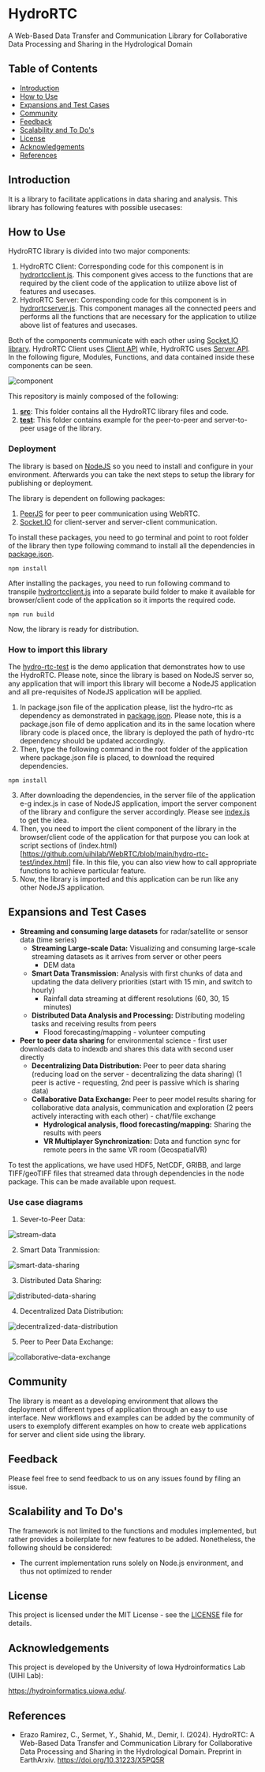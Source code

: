 # HydroRTC
A Web-Based Data Transfer and Communication Library for Collaborative Data Processing and Sharing in the Hydrological Domain

## Table of Contents

* [Introduction](https://github.com/uihilab/HydroRTC/tree/main?tab=readme-ov-file#introduction)
* [How to Use](https://github.com/uihilab/HydroRTC/tree/main?tab=readme-ov-file#how-to-use)
* [Expansions and Test Cases](https://github.com/uihilab/HydroRTC/tree/main?tab=readme-ov-file#expansions-and-test-cases)
* [Community](https://github.com/uihilab/HydroRTC/tree/main?tab=readme-ov-file#community)
* [Feedback](https://github.com/uihilab/HydroRTC/tree/main?tab=readme-ov-file#feedback)
* [Scalability and To Do's](https://github.com/uihilab/HydroRTC/tree/main?tab=readme-ov-file#scalability-and-to-dos)
* [License]()
* [Acknowledgements]()
* [References]()

## Introduction
It is a library to facilitate applications in data sharing and analysis. This library has following features with possible usecases:
 
## How to Use
HydroRTC library is divided into two major components:

1. HydroRTC Client: Corresponding code for this component is in [hydrortcclient.js](https://github.com/uihilab/WebRTC/blob/main/hydro-rtc/hydrortcclient.js). This component gives access to the functions that are required by the client code of the application to utilize above list of features and usecases.
2. HydroRTC Server: Corresponding code for this component is in [hydrortcserver.js](https://github.com/uihilab/WebRTC/blob/main/hydro-rtc/hydrortcserver.js). This component manages all the connected peers and performs all the functions that are necessary for the application to utilize above list of features and usecases.

Both of the components communicate with each other using [Socket.IO library](https://socket.io/). HydroRTC Client uses [Client API](https://socket.io/docs/v3/client-api/index.html) while, HydroRTC uses [Server API](https://socket.io/docs/v3/server-api/index.html). In the following figure, Modules, Functions, and data contained inside these components can be seen.

![component](https://github.com/uihilab/WebRTC/blob/main/docs/diagrams/architecture.png)

This repository is mainly composed of the following:
1. <strong> [src](https://github.com/uihilab/WebRTC/tree/main/src)</strong>: This folder contains all the HydroRTC library files and code.
2.  <strong> [test](https://github.com/uihilab/WebRTC/tree/main/test)</strong>: This folder contains example for the peer-to-peer and server-to-peer usage of the library.

### Deployment
The library is based on [NodeJS](https://nodejs.org/en/download/) so you need to install and configure  in your environment. Afterwards you can take the next steps to setup the library for publishing or deployment.

The library is dependent on following packages:

1. [PeerJS](https://peerjs.com/) for peer to peer communication using WebRTC.
2. [Socket.IO](https://socket.io/) for client-server and server-client communication.

To install these packages, you need to go terminal and point to root folder of the library then type following command to install all the dependencies in [package.json](https://github.com/uihilab/WebRTC/blob/main/hydro-rtc/package.json).

```
npm install
```
After installing the packages, you need to run following command to transpile [hydrortcclient.js](https://github.com/uihilab/WebRTC/blob/main/hydro-rtc/hydrortcclient.js)
into a separate build folder to make it available for browser/client code of the application so it imports the required code.

```
npm run build
```

Now, the library is ready for distribution.

### How to import this library

The [hydro-rtc-test](https://github.com/uihilab/WebRTC/tree/main/hydro-rtc-test)</strong> is the demo application that demonstrates how to use the HydroRTC. Please note, since the library is based on NodeJS server so, any application that will import this library will become a NodeJS application and all pre-requisites of NodeJS application will be applied.

1. In package.json file of the application please, list the hydro-rtc as dependency as demonstrated in [package.json](https://github.com/uihilab/WebRTC/blob/main/hydro-rtc-test/package.json). Please note, this is a package.json file of demo application and its in the same location where library code is placed once, the library is deployed the path of hydro-rtc dependency should be updated accordingly.
2. Then, type the following command in the root folder of the application where package.json file is placed, to download the required dependencies.

```
npm install
```

3. After downloading the dependencies, in the server file of the application e-g index.js in case of NodeJS application, import the server component of the library and configure the server accordingly. Please see [index.js](https://github.com/uihilab/WebRTC/blob/main/hydro-rtc-test/index.js) to get the idea.
4. Then, you need to import the client component of the library in the browser/client code of the application for that purpose you can look at script sections of (index.html)[https://github.com/uihilab/WebRTC/blob/main/hydro-rtc-test/index.html] file. In this file, you can also view how to call appropriate functions to achieve particular feature.
5. Now, the library is imported and this application can be run like any other NodeJS application.

## Expansions and Test Cases
- <strong>Streaming and consuming large datasets</strong> for radar/satellite or sensor data (time series)
  - <strong>Streaming Large-scale Data:</strong> Visualizing and consuming large-scale streaming datasets as it arrives from server or other peers
    - DEM data
  - <strong>Smart Data Transmission:</strong> Analysis with first chunks of data and updating the data delivery priorities (start with 15 min, and switch to hourly)
    - Rainfall data streaming at different resolutions (60, 30, 15 minutes)
  - <strong>Distributed Data Analysis and Processing:</strong> Distributing modeling tasks and receiving results from peers
    - Flood forecasting/mapping - volunteer computing
- <strong>Peer to peer data sharing</strong>  for environmental science - first user downloads data to indexdb and shares this data with second user directly
  - <strong>Decentralizing Data Distribution:</strong> Peer to peer data sharing (reducing load on the server - decentralizing the data sharing) (1 peer is active - requesting, 2nd peer is passive which is sharing data)
  - <strong>Collaborative Data Exchange:</strong> Peer to peer model results sharing for collaborative data analysis, communication and exploration (2 peers actively interacting with each other) - chat/file exchange
    - <strong>Hydrological analysis, flood forecasting/mapping:</strong> Sharing the results with peers
    - <strong>VR Multiplayer Synchronization:</strong> Data and function sync for remote peers in the same VR room (GeospatialVR)

To test the applications, we have used HDF5, NetCDF, GRIBB, and large TIFF/geoTIFF files that streamed data through dependencies in the node package. This can be made available upon request.

### Use case diagrams

1. Sever-to-Peer Data:

![stream-data](https://github.com/uihilab/WebRTC/blob/main/docs/diagrams/s2p.png)

2. Smart Data Tranmission:

![smart-data-sharing](https://github.com/uihilab/WebRTC/blob/main/docs/diagrams/data-p2p.png)

3. Distributed Data Sharing:

![distributed-data-sharing](https://github.com/uihilab/WebRTC/blob/main/docs/diagrams/tasks.png)

4. Decentralized Data Distribution:

![decentralized-data-distribution](https://github.com/uihilab/WebRTC/blob/main/docs/diagrams/decentralized.png)

5. Peer to Peer Data Exchange:

![collaborative-data-exchange](https://github.com/uihilab/WebRTC/blob/main/docs/diagrams/p2p.png)

## Community

The library is meant as a developing environment that allows the deployment of different types of application through an easy to use interface. New workflows and examples can be added by the community of users to exemplofy different examples on how to create web applications for server and client side using the library.

## Feedback

Please feel free to send feedback to us on any issues found by filing an issue.

## Scalability and To Do's

The framework is not limited to the functions and modules implemented, but rather provides a boilerplate for new features to be added. Nonetheless, the following should be considered:

* The current implementation runs solely on Node.js environment, and thus not optimized to render 

## License

This project is licensed under the MIT License - see the [LICENSE](https://github.com/uihilab/HydroRTC/tree/main?tab=MIT-1-ov-file#readme) file for details.

## Acknowledgements
This project is developed by the University of Iowa Hydroinformatics Lab (UIHI Lab):

https://hydroinformatics.uiowa.edu/.

## References

* Erazo Ramirez, C., Sermet, Y., Shahid, M., Demir, I. (2024). HydroRTC: A Web-Based Data Transfer and Communication Library for Collaborative Data Processing and Sharing in the Hydrological Domain. Preprint in EarthArxiv. https://doi.org/10.31223/X5PQ5R
